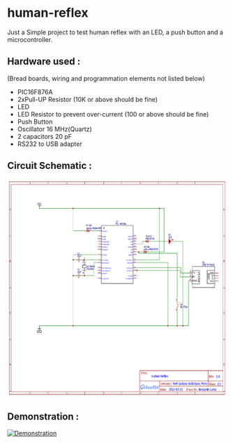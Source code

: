 # human-reflex
Just a Simple project to test human reflex with an LED, a push button and a microcontroller.</br>

<h2>Hardware used :</h2>
<p>(Bread boards, wiring and programmation elements not listed below)</p>
<ul>
  <li>PIC16F876A</li>
  <li>2xPull-UP Resistor (10K or above should be fine)</li>
  <li>LED</li>
  <li>LED Resistor to prevent over-current (100 or above should be fine)</li>
  <li>Push Button</li>
  <li>Oscillator 16 MHz(Quartz)</li>
  <li>2 capacitors 20 pF</li>
  <li>RS232 to USB adapter</li>
</ul> 
<h2>Circuit Schematic :</h2>
<img src="https://github.com/Benjamin-Lentz/human-reflex/blob/main/Schematic.png" alt="Circuit Schematic" width="800" height="500">
<h2>Demonstration :</h2>

[![Demonstration](https://img.youtube.com/vi/uMZQ4Dwve_o/0.jpg)](https://www.youtube.com/watch?v=uMZQ4Dwve_o "Demonstration")
